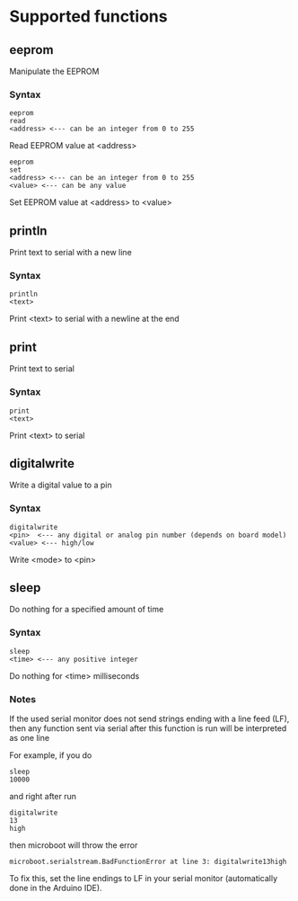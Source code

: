 # Supported functions

## eeprom
Manipulate the EEPROM

### Syntax
```
eeprom
read
<address> <--- can be an integer from 0 to 255
```
Read EEPROM value at &lt;address&gt;

```
eeprom
set
<address> <--- can be an integer from 0 to 255
<value> <--- can be any value
```
Set EEPROM value at &lt;address&gt; to &lt;value&gt;

## println
Print text to serial with a new line

### Syntax
```
println
<text>
```
Print &lt;text&gt; to serial with a newline at the end

## print
Print text to serial

### Syntax
```
print
<text>
```
Print &lt;text&gt; to serial

## digitalwrite
Write a digital value to a pin

### Syntax
```
digitalwrite
<pin>  <--- any digital or analog pin number (depends on board model)
<value> <--- high/low
```
Write &lt;mode&gt; to &lt;pin&gt;

## sleep
Do nothing for a specified amount of time

### Syntax
```
sleep
<time> <--- any positive integer
```

Do nothing for &lt;time&gt; milliseconds

### Notes
If the used serial monitor does not send strings ending with a line feed (LF), then any function sent via serial after this function is run will be interpreted as one line

For example, if you do
```
sleep
10000
```
and right after run
```
digitalwrite
13
high
```
then microboot will throw the error
```
microboot.serialstream.BadFunctionError at line 3: digitalwrite13high
```
To fix this, set the line endings to LF in your serial monitor (automatically done in the Arduino IDE).